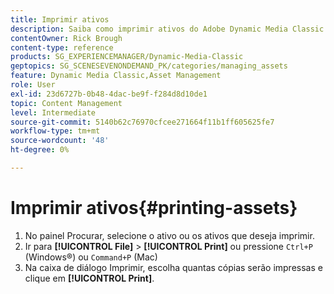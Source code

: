 ```yaml
---
title: Imprimir ativos
description: Saiba como imprimir ativos do Adobe Dynamic Media Classic.
contentOwner: Rick Brough
content-type: reference
products: SG_EXPERIENCEMANAGER/Dynamic-Media-Classic
geptopics: SG_SCENESEVENONDEMAND_PK/categories/managing_assets
feature: Dynamic Media Classic,Asset Management
role: User
exl-id: 23d6727b-0b48-4dac-be9f-f284d8d10de1
topic: Content Management
level: Intermediate
source-git-commit: 5140b62c76970cfcee271664f11b1ff605625fe7
workflow-type: tm+mt
source-wordcount: '48'
ht-degree: 0%

---
```


# Imprimir ativos{#printing-assets}

1. No painel Procurar, selecione o ativo ou os ativos que deseja imprimir.
1. Ir para **[!UICONTROL File]** > **[!UICONTROL Print]** ou pressione `Ctrl+P` (Windows®) ou `Command+P` (Mac)
1. Na caixa de diálogo Imprimir, escolha quantas cópias serão impressas e clique em **[!UICONTROL Print]**.

